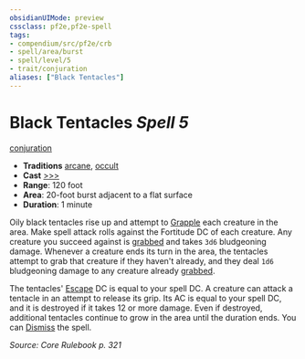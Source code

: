 ```yaml
---
obsidianUIMode: preview
cssclass: pf2e,pf2e-spell
tags:
- compendium/src/pf2e/crb
- spell/area/burst
- spell/level/5
- trait/conjuration
aliases: ["Black Tentacles"]
---
```

# Black Tentacles *Spell 5*   
[conjuration](conjuration.md "Conjuration School Trait")  

- **Traditions** [arcane](arcane.md "Arcane Tradition Trait"), [occult](occult.md "Occult Tradition Trait")
- **Cast** [>>>](chapter-9-playing-the-game.md#Actions "Three-Action") 
- **Range**: 120 foot
- **Area**: 20-foot burst adjacent to a flat surface
- **Duration**: 1 minute

Oily black tentacles rise up and attempt to [Grapple](Reference/Rules/Actions/grapple.md) each creature in the area. Make spell attack rolls against the Fortitude DC of each creature. Any creature you succeed against is [grabbed](conditions.md#Grabbed) and takes `3d6` bludgeoning damage. Whenever a creature ends its turn in the area, the tentacles attempt to grab that creature if they haven't already, and they deal `1d6` bludgeoning damage to any creature already [grabbed](conditions.md#Grabbed).

The tentacles' [Escape](escape.md) DC is equal to your spell DC. A creature can attack a tentacle in an attempt to release its grip. Its AC is equal to your spell DC, and it is destroyed if it takes 12 or more damage. Even if destroyed, additional tentacles continue to grow in the area until the duration ends. You can [Dismiss](dismiss.md) the spell.

*Source: Core Rulebook p. 321*